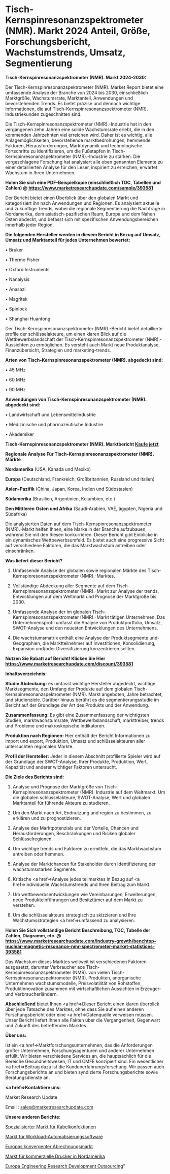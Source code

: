 # Tisch-Kernspinresonanzspektrometer (NMR). Markt 2024 Anteil, Größe, Forschungsbericht, Wachstumstrends, Umsatz, Segmentierung

<strong>Tisch-Kernspinresonanzspektrometer (NMR). Markt 2024-2030:</strong>

Der Tisch-Kernspinresonanzspektrometer (NMR). Market Report bietet eine umfassende Analyse der Branche von 2024 bis 2030, einschließlich Marktgröße, Wachstumsrate, Marktanteil, Anwendungen und bevorstehenden Trends. Es bietet präzise und dennoch wichtige Informationen, die auf Tisch-Kernspinresonanzspektrometer (NMR). Industriekunden zugeschnitten sind.

Die Tisch-Kernspinresonanzspektrometer (NMR).-Industrie hat in den vergangenen zehn Jahren eine solide Wachstumsrate erlebt, die in den kommenden Jahrzehnten viel erreichen wird. Daher ist es wichtig, alle Anlagemöglichkeiten, bevorstehende marktbedrohungen, hemmende Faktoren, Herausforderungen, Marktdynamik und technologische Fortschritte zu identifizieren, um die Fußstapfen in Tisch-Kernspinresonanzspektrometer (NMR).-Industrie zu stärken. Die vorgeschlagene Forschung hat analysiert alle oben genannten Elemente zu einer detaillierten Analyse für den Leser, inspiriert zu erreichen, erwartet Wachstum in Ihren Unternehmen.

<strong>Holen Sie sich eine PDF-Beispielkopie (einschließlich TOC, Tabellen und Zahlen) @
</strong><strong><a href=https://www.marketresearchupdate.com/sample/393581><strong>https://www.marketresearchupdate.com/sample/393581</u></font></a></strong></strong>

Der Bericht bietet einen Überblick über den globalen Markt und kategorisiert ihn nach Anwendungen und Regionen. Es analysiert aktuelle und zukünftige Trends, wobei die regionale Segmentierung die Nachfrage in Nordamerika, dem asiatisch-pazifischen Raum, Europa und dem Nahen Osten abdeckt, und befasst sich mit spezifischen Anwendungsbereichen innerhalb jeder Region.

<strong>Die folgenden Hersteller werden in diesem Bericht in Bezug auf Umsatz, Umsatz und Marktanteil für jedes Unternehmen bewertet:</strong>

• Bruker

• Thermo Fisher

• Oxford Instruments

• Nanalysis

• Anasazi

• Magritek

• Spinlock

• Shanghai Huantong

Der Tisch-Kernspinresonanzspektrometer (NMR).-Bericht bietet detaillierte profile der schlüsselakteure, um einen klaren Blick auf die Wettbewerbslandschaft der Tisch-Kernspinresonanzspektrometer (NMR).-Aussichten zu ermöglichen. Es versteht auch Markt neue Produktanalyse, Finanzübersicht, Strategien und marketing-trends.

<strong>Arten von Tisch-Kernspinresonanzspektrometer (NMR). abgedeckt sind:</strong>

• 45 MHz

• 60 MHz

• 90 MHz

<strong>Anwendungen von Tisch-Kernspinresonanzspektrometer (NMR). abgedeckt sind:</strong>

• Landwirtschaft und Lebensmittelindustrie

• Medizinische und pharmazeutische Industrie

• Akademiker

<strong>Tisch-Kernspinresonanzspektrometer (NMR). Marktbericht <a href=https://www.marketresearchupdate.com/buynow/393581>Kaufe jetzt</a></strong>

<strong>Regionale Analyse Für Tisch-Kernspinresonanzspektrometer (NMR). Märkte</strong>

<strong>Nordamerika</strong> (USA, Kanada und Mexiko)

<strong>Europa</strong> (Deutschland, Frankreich, Großbritannien, Russland und Italien)

<strong>Asien-Pazifik</strong> (China, Japan, Korea, Indien und Südostasien)

<strong>Südamerika</strong> (Brasilien, Argentinien, Kolumbien, etc.)

<strong>Den Mittleren</strong> <strong>Osten und Afrika</strong> (Saudi-Arabien, VAE, ägypten, Nigeria und Südafrika)

Die analysierten Daten auf dem Tisch-Kernspinresonanzspektrometer (NMR).-Markt helfen Ihnen, eine Marke in der Branche aufzubauen, während Sie mit den Riesen konkurrieren. Dieser Bericht gibt Einblicke in ein dynamisches Wettbewerbsumfeld. Es bietet auch eine progressive Sicht auf verschiedene Faktoren, die das Marktwachstum antreiben oder einschränken.

<strong>Was liefert dieser Bericht?</strong>

1. Umfassende Analyse der globalen sowie regionalen Märkte des Tisch-Kernspinresonanzspektrometer (NMR).-Marktes.

2. Vollständige Abdeckung aller Segmente auf dem Tisch-Kernspinresonanzspektrometer (NMR).-Markt zur Analyse der trends, Entwicklungen auf dem Weltmarkt und Prognose der Marktgröße bis 2030.

3. Umfassende Analyse der im globalen Tisch-Kernspinresonanzspektrometer (NMR).-Markt tätigen Unternehmen. Das Unternehmensprofil umfasst die Analyse von Produktportfolio, Umsatz, SWOT-Analyse und den neuesten Entwicklungen des Unternehmens.

4. Die wachstumsmatrix enthält eine Analyse der Produktsegmente und-Geographien, die Marktteilnehmer auf Investitionen, Konsolidierung, Expansion und/oder Diversifizierung konzentrieren sollten.

<strong>Nutzen Sie Rabatt auf Bericht! Klicken Sie Hier
</strong><strong><a href=https://www.marketresearchupdate.com/discount/393581>https://www.marketresearchupdate.com/discount/393581</b></u></font></strong></a>

<strong>Inhaltsverzeichnis:</strong>

<strong>Studie Abdeckung:</strong> es umfasst wichtige Hersteller abgedeckt, wichtige Marktsegmente, den Umfang der Produkte auf dem globalen Tisch-Kernspinresonanzspektrometer (NMR). Markt angeboten, Jahre betrachtet, und studienziele. Darüber hinaus berührt es die segmentierungsstudie im Bericht auf der Grundlage der Art des Produkts und der Anwendung.

<strong>Zusammenfassung:</strong> Es gibt eine Zusammenfassung der wichtigsten Studien, marktwachstumsrate, Wettbewerbslandschaft, markttreiber, trends und Probleme und makroskopische Indikatoren.

<strong>Produktion nach Regionen:</strong> Hier enthält der Bericht Informationen zu import und export, Produktion, Umsatz und schlüsselakteuren aller untersuchten regionalen Märkte.

<strong>Profil der Hersteller:</strong> Jeder in diesem Abschnitt profilierte Spieler wird auf der Grundlage der SWOT-Analyse, Ihrer Produkte, Produktion, Wert, Kapazität und anderer wichtiger Faktoren untersucht.

<strong>Die Ziele des Berichts sind:</strong>

1) Analyse und Prognose der Marktgröße von Tisch-Kernspinresonanzspektrometer (NMR). Industrie auf dem Weltmarkt.
Um die globalen schlüsselakteure, SWOT-Analyse, Wert und globalen Marktanteil für führende Akteure zu studieren.

2) Um den Markt nach Art, Endnutzung und region zu bestimmen, zu erklären und zu prognostizieren.

3) Analyse des Marktpotenzials und der Vorteile, Chancen und Herausforderungen, Beschränkungen und Risiken globaler Schlüsselregionen.

4) Um wichtige trends und Faktoren zu ermitteln, die das Marktwachstum antreiben oder hemmen.

5) Analyse der Marktchancen für Stakeholder durch Identifizierung der wachstumsstarken Segmente.

6) Kritische <a href=>Analyse</a> jedes teilmarktes in Bezug auf <a href=>individuelle</a> Wachstumstrends und Ihren Beitrag zum Markt.

7) Um wettbewerbsentwicklungen wie Vereinbarungen, Erweiterungen, neue Produkteinführungen und Besitztümer auf dem Markt zu verstehen.

8) Um die schlüsselakteure strategisch zu skizzieren und Ihre Wachstumsstrategien <a href=>umfassend</a> zu analysieren.

<strong>Holen Sie Sich vollständige Bericht Beschreibung, TOC, Tabelle der Zahlen, Diagramm, etc. @ </strong><strong><a href=https://www.marketresearchupdate.com/industry-growth/benchtop-nuclear-magnetic-resonance-nmr-spectrometer-market-statistices-393581>https://www.marketresearchupdate.com/industry-growth/benchtop-nuclear-magnetic-resonance-nmr-spectrometer-market-statistices-393581</a></font></strong>

Das Wachstum dieses Marktes weltweit ist verschiedenen Faktoren ausgesetzt, darunter Verbraucher ace Tisch-Kernspinresonanzspektrometer (NMR). von vielen Tisch-Kernspinresonanzspektrometer (NMR). Produkten, anorganische Unternehmen wachstumsmodelle, Preisvolatilität von Rohstoffen, Produktinnovation zusammen mit wirtschaftlichen Aussichten in Erzeuger-und Verbraucherländern.

<strong>Abschließend</strong> bietet Ihnen <a href=>Dieser</a> Bericht einen klaren überblick über jede Tatsache des Marktes, ohne dass Sie auf einen anderen Forschungsbericht oder eine <a href=>Datenquelle</a> verweisen müssen. Unser Bericht liefert Ihnen alle Fakten über die Vergangenheit, Gegenwart und Zukunft des betreffenden Marktes.

<strong>Über uns:</strong>

 ist ein <a href=>Marktfors</a>chungsunternehmen, das die Anforderungen großer Unternehmen, Forschungsagenturen und anderer Unternehmen erfüllt. Wir bieten verschiedene Services an, die hauptsächlich für die Bereiche Gesundheitswesen, IT und CMFE konzipiert sind. Ein wesentlicher <a href=>Beitrag</a> dazu ist die Kundenerfahrungsforschung. Wir passen auch Forschungsberichte an und bieten syndizierte Forschungsberichte sowie Beratungsdienste an.

<strong><a href=>Kontaktiere uns:</a></strong>

Market Research Update

Email : sales@marketresearchupdate.com

<strong>Unsere anderen Berichte:</strong>

<a href=https://www.linkedin.com/pulse/specialized-cable-assemblies-market-2023-size-growth-trends>Spezialisierter Markt für Kabelkonfektionen</a>

<a href=https://www.linkedin.com/pulse/workload-automation-software-market-size-industry-growth>Markt für Workload-Automatisierungssoftware</a>

<a href=https://www.linkedin.com/pulse/europe-convergent-billing-market-size-future-demand>Europas konvergenter Abrechnungsmarkt</a>

<a href=https://www.linkedin.com/pulse/north-america-commercial-printers-market-challenges>Markt für kommerzielle Drucker in Nordamerika</a>

<a href=https://www.linkedin.com/pulse/europe-engineering-research-development-outsourcing>Europa Engineering Research Development Outsourcing</a>"
